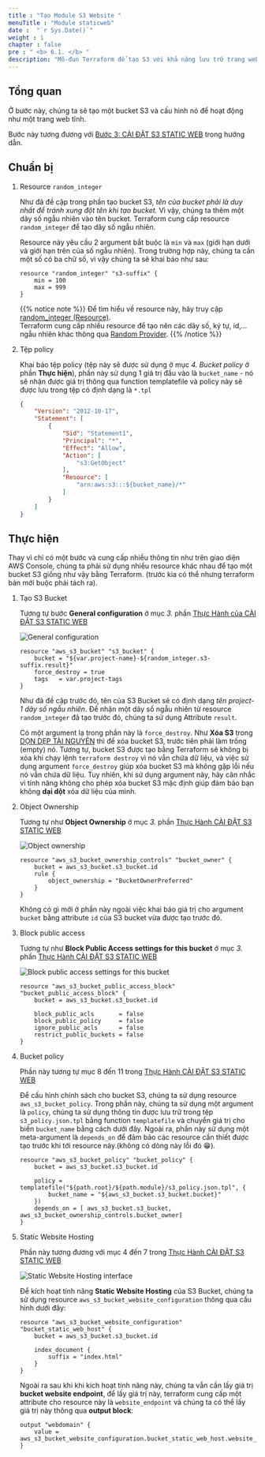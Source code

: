 ```yaml
---
title : "Tạo Module S3 Website "
menuTitle : "Module staticweb"
date :  "`r Sys.Date()`" 
weight : 1
chapter : false
pre : " <b> 6.1. </b> "
description: "Mô-đun Terraform để tạo S3 với khả năng lưu trữ trang web tĩnh"
---
```


## Tổng quan

Ở bước này, chúng ta sẽ tạo một bucket S3 và cấu hình nó để hoạt động như một trang web tĩnh.

Bước này tương đương với [Bước 3: CÀI ĐẶT S3 STATIC WEB](https://thachpham2k.github.io/fcj-workshop1/vi/3-s3_staticweb/) trong hướng dẫn.

## Chuẩn bị

1. Resource `random_integer`

    Như đã đề cập trong phần tạo bucket S3, *tên của bucket phải là duy nhất để tránh xung đột tên khi tạo bucket.* Vì vậy, chúng ta thêm một dãy số ngẫu nhiên vào tên bucket. Terraform cung cấp resource `random_integer` để tạo dãy số ngẫu nhiên.

    Resource này yêu cầu 2 argument bắt buộc là `min` và `max` (giới hạn dưới và giới hạn trên của số ngẫu nhiên). Trong trường hợp này, chúng ta cần một số có ba chữ số, vì vậy chúng ta sẽ khai báo như sau:

    ```hcl
    resource "random_integer" "s3-suffix" {
        min = 100
        max = 999
    }
    ```

    {{% notice note %}}
Để tìm hiểu về resource này, hãy truy cập [random_integer (Resource)](https://registry.terraform.io/providers/hashicorp/random/latest/docs/resources/integer).   
Terraform cung cấp nhiều resource để tạo nên các dãy số, ký tự, id,... ngẫu nhiên khác thông qua [Random Provider](https://registry.terraform.io/providers/hashicorp/random/latest/docs).
    {{% /notice %}}

2. Tệp policy

    Khai báo tệp policy (tệp này sẽ được sử dụng ở mục *4. Bucket policy* ở phần **Thực hiện**), phần này sử dụng 1 giá trị đầu vào là `bucket_name` - nó sẽ nhận được giá trị thông qua function templatefile và policy này sẽ được lưu trong tệp có định dạng là `*.tpl`

    ```json
    {
        "Version": "2012-10-17",
        "Statement": [
            {
                "Sid": "Statement1",
                "Principal": "*",
                "Effect": "Allow",
                "Action": [
                    "s3:GetObject"
                ],
                "Resource": [
                    "arn:aws:s3:::${bucket_name}/*"
                ]
            }
        ]
    }
    ```

## Thực hiện

Thay vì chỉ có một bước và cung cấp nhiều thông tin như trên giao diện AWS Console, chúng ta phải sử dụng nhiều resource khác nhau để tạo một bucket S3 giống như vậy bằng Terraform. (trước kia có thể  nhưng terraform bản mới buộc phải tách ra).

1. Tạo S3 Bucket

    Tương tự bước **General configuration** ở mục *3.* phần [Thực Hành của CÀI ĐẶT S3 STATIC WEB](https://thachpham2k.github.io/fcj-workshop1/vi/3-s3_staticweb/#th%E1%BB%B1c-h%C3%A0nh)

    ![General configuration](/images/3-s3_staticweb/3.1-create.png)

    ```hcl
    resource "aws_s3_bucket" "s3_bucket" {
        bucket = "${var.project-name}-${random_integer.s3-suffix.result}"
        force_destroy = true
        tags   = var.project-tags
    }
    ```
    
    Như đã đề cập trước đó, tên của S3 Bucket sẽ có định dạng *tên project*-*1 dãy số ngẫu nhiên*. Để nhận một dãy số ngẫu nhiên từ resource `random_integer` đã tạo trước đó, chúng ta sử dụng Attribute `result`.

    Có một argument lạ trong phần này là `force_destroy`. Như **Xóa S3** trong [DỌN DẸP TÀI NGUYÊN](https://thachpham2k.github.io/fcj-workshop1/vi/5-cleanup/#x%C3%B3a-s3) thì để xóa bucket S3, trước tiên phải làm trống (empty) nó. Tương tự, bucket S3 được tạo bằng Terraform sẽ không bị xóa khi chạy lệnh `terraform destroy` vì nó vẫn chứa dữ liệu, và việc sử dụng argument `force_destroy` giúp xóa bucket S3 mà không gặp lỗi nếu nó vẫn chứa dữ liệu. Tuy nhiên, khi sử dụng argument này, hãy cân nhắc vì tính năng không cho phép xóa bucket S3 mặc định giúp đảm bảo bạn không **dại dột** xóa dữ liệu của mình.

2. Object Ownership

    Tương tự như **Object Ownership** ở mục *3.* phần [Thực Hành CÀI ĐẶT S3 STATIC WEB](https://thachpham2k.github.io/fcj-workshop1/vi/3-s3_staticweb/#th%E1%BB%B1c-h%C3%A0nh)

    ![Object ownership](/images/3-s3_staticweb/3.2-create.png)

    ```hcl
    resource "aws_s3_bucket_ownership_controls" "bucket_owner" {
        bucket = aws_s3_bucket.s3_bucket.id
        rule {
            object_ownership = "BucketOwnerPreferred"
        }
    }
    ```

    Không có gì mới ở phần này ngoài việc khai báo giá trị cho argument `bucket` bằng attribute `id` của S3 bucket vừa được tạo trước đó.

3. Block public access 

    Tương tự như **Block Public Access settings for this bucket** ở mục *3.* phần [Thực Hành CÀI ĐẶT S3 STATIC WEB](https://thachpham2k.github.io/fcj-workshop1/vi/3-s3_staticweb/#th%E1%BB%B1c-h%C3%A0nh)

    ![Block public access settings for this bucket](/images/3-s3_staticweb/3.3-create.png)

    ```hcl
    resource "aws_s3_bucket_public_access_block" "bucket_public_access_block" {
        bucket = aws_s3_bucket.s3_bucket.id

        block_public_acls       = false
        block_public_policy     = false
        ignore_public_acls      = false
        restrict_public_buckets = false
    }
    ```

4. Bucket policy
    
    Phần này tương tự mục 8 đến 11 trong [Thực Hành CÀI ĐẶT S3 STATIC WEB](https://thachpham2k.github.io/fcj-workshop1/vi/3-s3_staticweb/#th%E1%BB%B1c-h%C3%A0nh)

    Để cấu hình chính sách cho bucket S3, chúng ta sử dụng resource `aws_s3_bucket_policy`. Trong phần này, chúng ta sử dụng một argument là `policy`, chúng ta sử dụng thông tin được lưu trữ trong tệp `s3_policy.json.tpl` bằng function `templatefile` và chuyển giá trị cho biến `bucket_name` bằng cách dưới đây. Ngoài ra, phần này sử dụng một meta-argument là `depends_on` để đảm bảo các resource cần thiết được tạo trước khi tới resource này.(không có dòng này lỗi đó 😁).

    ```hcl
    resource "aws_s3_bucket_policy" "bucket_policy" {
        bucket = aws_s3_bucket.s3_bucket.id

        policy = templatefile("${path.root}/${path.module}/s3_policy.json.tpl", {
            bucket_name = "${aws_s3_bucket.s3_bucket.bucket}"
        })
        depends_on = [ aws_s3_bucket.s3_bucket, aws_s3_bucket_ownership_controls.bucket_owner]
    }
    ```

5. Static Website Hosting

    Phần này tương đương với mục 4 đến 7 trong [Thực Hành CÀI ĐẶT S3 STATIC WEB](https://thachpham2k.github.io/fcj-workshop1/vi/3-s3_staticweb/#th%E1%BB%B1c-h%C3%A0nh)

    ![Static Website Hosting interface](/images/3-s3_staticweb/3.7-config.png)
    
    Để kích hoạt tính năng **Static Website Hosting** của S3 Bucket, chúng ta sử dụng resource `aws_s3_bucket_website_configuration` thông qua cấu hình dưới đây:
    
    ```hcl
    resource "aws_s3_bucket_website_configuration" "bucket_static_web_host" {
        bucket = aws_s3_bucket.s3_bucket.id

        index_document {
            suffix = "index.html"
        }
    }
    ```

    Ngoài ra sau khi khi kích hoạt tính năng này, chúng ta vẫn cần lấy giá trị **bucket website endpoint**, để lấy giá trị này, terraform cung cấp một attribute cho resource này là `website_endpoint` và chúng ta có thể lấy giá trị này thông qua **output block**:

    ```hcl
    output "webdomain" {
        value = aws_s3_bucket_website_configuration.bucket_static_web_host.website_endpoint
    }
    ```